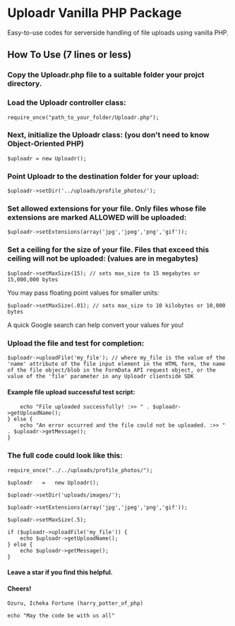 # Uploadr Vanilla PHP Package
Easy-to-use codes for serverside handling of file uploads using vanilla PHP.
## How To Use (7 lines or less)
### Copy the Uploadr.php file to a suitable folder your projct directory.
  
### Load the Uploadr controller class:

``` require_once("path_to_your_folder/Uploadr.php"); ```

### Next, initialize the Uploadr class: (you don't need to know Object-Oriented PHP)

``` $uploadr = new Uploadr(); ```

### Point Uploadr to the destination folder for your upload:

``` $uploadr->setDir('../uploads/profile_photos/'); ```

### Set allowed extensions for your file. Only files whose file extensions are marked ALLOWED will be uploaded:

``` $uploadr->setExtensions(array('jpg','jpeg','png','gif')); ```

### Set a ceiling for the size of your file. Files that exceed this ceiling will not be uploaded: (values are in megabytes)

``` $uploadr->setMaxSize(15); // sets max_size to 15 megabytes or 15,000,000 bytes ```

You may pass floating point values for smaller units:

``` $uploadr->setMaxSize(.01); // sets max_size to 10 kilobytes or 10,000 bytes ```

A quick Google search can help convert your values for you!

### Upload the file and test for completion:

``` $uploadr->uploadFile('my_file'); // where my_file is the value of the 'name' attribute of the file input element in the HTML form, the name of the file object/blob in the FormData API request object, or the value of the 'file' parameter in any Uploadr clientside SDK ```

#### Example file upload successful test script:

``` if ($uploadr->uploadFile('my_file')) {
    echo "File uploaded successfully! :>> " . $uploadr->getUploadName();
} else {
    echo "An error occurred and the file could not be uploaded. :>> " . $uploadr->getMessage();
}
```

### The full code could look like this:

``` 
require_once("../../uploads/profile_photos/");

$uploadr   =   new Uploadr();

$uploadr->setDir('uploads/images/');

$uploadr->setExtensions(array('jpg','jpeg','png','gif'));

$uploadr->setMaxSize(.5);

if ($uploadr->uploadFile('my_file')) {
    echo $uploadr->getUploadName();
} else {
    echo $uploadr->getMessage();
}

```
#### Leave a star if you find this helpful.

#### Cheers!
``` Ozuru, Icheka Fortune (harry_potter_of_php) ```

``` echo "May the code be with us all" ```
